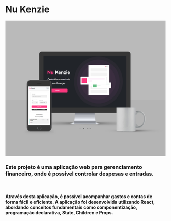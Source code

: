 # Nu Kenzie
<img src="./Readme/Mockup Nu kenzie.jpg">

### Este projeto é uma aplicação web para gerenciamento financeiro, onde é possível controlar despesas e entradas. 
<br>
<h4>Através desta aplicação, é possível acompanhar gastos e contas de forma fácil e eficiente. A aplicação foi desenvolvida utilizando React, abordando conceitos fundamentais como componentização, programação declarativa, State, Children e Props.</h3>
